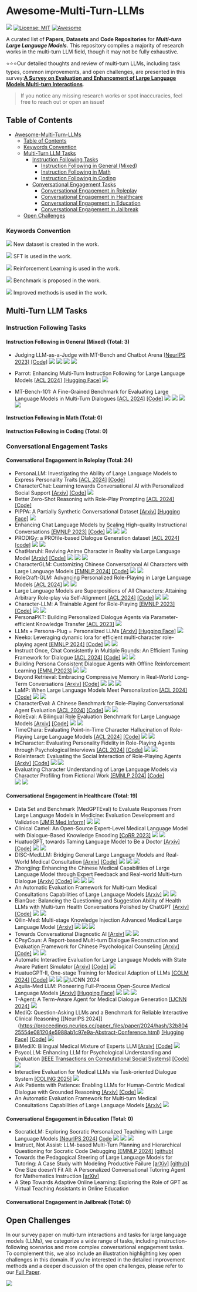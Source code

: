 # Awesome-Multi-Turn-LLMs

![](https://img.shields.io/badge/PaperNumber-78-brightgreen)
[![License: MIT](https://img.shields.io/badge/License-MIT-green.svg)](https://opensource.org/licenses/MIT)
[![Awesome](https://awesome.re/badge.svg)](https://awesome.re)

A curated list of **Papers**, **Datasets** and **Code Repositories** for ***Multi-turn Large Language Models***. This repository compiles a majority of research works in the multi-turn LLM field, though it may not be fully exhaustive.

⭐⭐⭐Our detailed thoughts and review of multi-turn LLMs, including task types, common improvements, and open challenges, are presented in this survey:[**A Survey on Evaluation and Enhancement of Large Language Models Multi-turn Interactions**](https://arxiv.xxx).
> If you notice any missing research works or spot inaccuracies, feel free to reach out or open an issue!


## Table of Contents
- [Awesome-Multi-Turn-LLMs](#awesome-multi-turn-llms)
  - [Table of Contents](#table-of-contents)
  - [Keywords Convention](#keywords-convention)
  - [Multi-Turn LLM Tasks](#multi-turn-llm-tasks)
    - [Instruction Following Tasks](#instruction-following-tasks)
      - [Instruction Following in General (Mixed)](#instruction-following-in-general-mixed)
      - [Instruction Following in Math](#instruction-following-in-math)
      - [Instruction Following in Coding](#instruction-following-in-coding)
    - [Conversational Engagement Tasks](#conversational-engagement-tasks)
      - [Conversational Engagement in Roleplay](#conversational-engagement-in-roleplay)
      - [Conversational Engagement in Healthcare](#conversational-engagement-in-healthcare)
      - [Conversational Engagement in Education](#conversational-engagement-in-education)
      - [Conversational Engagement in Jailbreak](#conversational-engagement-in-jailbreak)
  - [Open Challenges](#Open-Challenges)


### Keywords Convention

![](https://img.shields.io/badge/Dataset-blue) New dataset is created in the work.

![](https://img.shields.io/badge/SFT-blueviolet) SFT is used in the work.

![](https://img.shields.io/badge/RL-purple) Reinforcement Learning is used in the work.

![](https://img.shields.io/badge/Benchmark-red) Benchmark is proposed in the work.

![](https://img.shields.io/badge/Improved-yellow) Improved methods is used in the work.



## Multi-Turn LLM Tasks

### Instruction Following Tasks

#### Instruction Following in General (Mixed)  (Total: 3)

- Judging LLM-as-a-Judge with MT-Bench and Chatbot Arena [[NeurIPS 2023]](https://arxiv.org/abs/2306.05685) [[Code]](https://github.com/lm-sys/fastchat) ![](https://img.shields.io/badge/Dataset-blue)  ![](https://img.shields.io/badge/SFT-blueviolet) ![](https://img.shields.io/badge/Benchmark-red) ![](https://img.shields.io/badge/Improved-yellow)
- Parrot: Enhancing Multi-Turn Instruction Following for Large Language Models [[ACL 2024]](https://aclanthology.org/2024.acl-long.525/) [[Hugging Face]](https://huggingface.co/datasets/anon8231489123/ShareGPT_Vicuna_unfiltered) ![](https://img.shields.io/badge/RL-purple)

- MT-Bench-101: A Fine-Grained Benchmark for Evaluating Large Language Models in Multi-Turn Dialogues [[ACL 2024]](https://aclanthology.org/2024.acl-long.401/) [[Code]](https://github.com/mtbench101/mt-bench-101) ![](https://img.shields.io/badge/Dataset-blue) 
               ![](https://img.shields.io/badge/SFT-blueviolet)  ![](https://img.shields.io/badge/RL-purple) ![](https://img.shields.io/badge/Benchmark-red)



#### Instruction Following in Math (Total: 0)


#### Instruction Following in Coding (Total: 0)



### Conversational Engagement Tasks 

#### Conversational Engagement in Roleplay (Total: 24)

- PersonaLLM: Investigating the Ability of Large Language Models to Express Personality Traits [[ACL 2024]](https://aclanthology.org/2024.findings-naacl.229.pdf) [[Code]](https://github.com/hjian42/PersonaLLM)
- CharacterChat: Learning towards Conversational AI with Personalized Social Support [[Arxiv]](https://arxiv.org/abs/2308.10278)  [[Code]](https://github.com/morecry/CharacterChat) ![](https://img.shields.io/badge/Dataset-blue)
- Better Zero-Shot Reasoning with Role-Play Prompting [[ACL 2024]](https://aclanthology.org/2024.naacl-long.228.pdf) [[Code]](https://github.com/NKU-HLT/Role-Play-Prompting)
- PIPPA: A Partially Synthetic Conversational Dataset [[Arxiv]](https://arxiv.org/abs/2308.05884) [[Hugging Face]](https://huggingface.co/datasets/PygmalionAI/PIPPA) ![](https://img.shields.io/badge/Dataset-blue)
- Enhancing Chat Language Models by Scaling High-quality Instructional Conversations [[EMNLP 2023]](https://aclanthology.org/2023.emnlp-main.183.pdf) [[Code]](https://github.com/thunlp/UltraChat)   ![](https://img.shields.io/badge/Dataset-blue) ![](https://img.shields.io/badge/SFT-blueviolet) ![](https://img.shields.io/badge/Improved-yellow)
- PRODIGy: a PROfile-based DIalogue Generation dataset [[ACL 2024]](https://aclanthology.org/2024.findings-naacl.222.pdf) [[code]](https://github.com/LanD-FBK/prodigy-dataset) ![](https://img.shields.io/badge/Dataset-blue) ![](https://img.shields.io/badge/SFT-blueviolet)
- ChatHaruhi: Reviving Anime Character in Reality via Large Language Model [[Arxiv]](https://arxiv.org/abs/2308.09597) [[Code]](https://github.com/LC1332/Chat-Haruhi-Suzumiya) ![](https://img.shields.io/badge/Dataset-blue) ![](https://img.shields.io/badge/SFT-blueviolet) ![](https://img.shields.io/badge/Improved-yellow)
- CharacterGLM: Customizing Chinese Conversational AI Characters with Large Language Models [[EMNLP 2024]](https://aclanthology.org/2024.emnlp-industry.107.pdf) [[Code]](https://github.com/thu-coai/CharacterGLM-6B) ![](https://img.shields.io/badge/Dataset-blue) ![](https://img.shields.io/badge/SFT-blueviolet)
- RoleCraft-GLM: Advancing Personalized Role-Playing in Large Language Models [[ACL 2024]](https://aclanthology.org/2024.personalize-1.1.pdf) ![](https://img.shields.io/badge/Dataset-blue) ![](https://img.shields.io/badge/SFT-blueviolet)
- Large Language Models are Superpositions of All Characters: Attaining Arbitrary Role-play via Self-Alignment [[ACL 2024]](https://aclanthology.org/2024.acl-long.423.pdf) [[Code]](https://github.com/OFA-Sys/Ditto)  ![](https://img.shields.io/badge/Dataset-blue)  ![](https://img.shields.io/badge/Improved-yellow)
- Character-LLM: A Trainable Agent for Role-Playing [[EMNLP 2023]](https://aclanthology.org/2023.emnlp-main.814v2.pdf) [[Code]](https://github.com/choosewhatulike/trainable-agents) ![](https://img.shields.io/badge/SFT-blueviolet) ![](https://img.shields.io/badge/Improved-yellow)
- PersonaPKT: Building Personalized Dialogue Agents via Parameter-efficient Knowledge Transfer [[ACL 2023]](https://aclanthology.org/2023.sustainlp-1.21.pdf)  ![](https://img.shields.io/badge/Improved-yellow)
- LLMs + Persona-Plug = Personalized LLMs [[Arxiv]](https://arxiv.org/abs/2409.11901) [[Hugging Face]](https://huggingface.co/papers/2409.11901) ![](https://img.shields.io/badge/Improved-yellow)
- Neeko: Leveraging dynamic lora for efficient multi-character role-playing agent [[EMNLP 2024]](https://aclanthology.org/2024.emnlp-main.697.pdf) [[Code]](https://github.com/weiyifan1023/Neeko) ![](https://img.shields.io/badge/SFT-blueviolet) ![](https://img.shields.io/badge/Improved-yellow)
-  Instruct Once, Chat Consistently in Multiple Rounds: An Efficient Tuning Framework for Dialogue [[ACL 2024]](https://aclanthology.org/2024.acl-long.219.pdf) [[Code]](https://github.com/iwangjian/Midi-Tuning) ![](https://img.shields.io/badge/SFT-blueviolet) ![](https://img.shields.io/badge/Improved-yellow)
-  Building Persona Consistent Dialogue Agents with Offline Reinforcement Learning [[EMNLP2023]](https://aclanthology.org/2023.emnlp-main.110.pdf) ![](https://img.shields.io/badge/RL-purple)   ![](https://img.shields.io/badge/Improved-yellow) 
-  Beyond Retrieval: Embracing Compressive Memory in Real-World Long-Term Conversations [[Arxiv]](https://arxiv.org/abs/2402.11975) [[Code]](https://github.com/nuochenpku/COMEDY)
                    ![](https://img.shields.io/badge/Dataset-blue) ![](https://img.shields.io/badge/RL-purple) ![](https://img.shields.io/badge/Improved-yellow)
- LaMP: When Large Language Models Meet Personalization [[ACL 2024]](https://aclanthology.org/2024.acl-long.399.pdf) [[Code]](https://lamp-benchmark.github.io/) ![](https://img.shields.io/badge/Dataset-blue) ![](https://img.shields.io/badge/Benchmark-red)
- CharacterEval: A Chinese Benchmark for Role-Playing Conversational Agent Evaluation [[ACL 2024]](https://aclanthology.org/2024.acl-long.638.pdf) [[Code]](https://github.com/morecry/CharacterEval) ![](https://img.shields.io/badge/Dataset-blue) 
                   ![](https://img.shields.io/badge/Benchmark-red)
- RoleEval: A Bilingual Role Evaluation Benchmark for Large Language Models [[Arxiv]](https://arxiv.org/abs/2312.16132) [[Code]](https://github.com/Magnetic2014/RoleEval)  ![](https://img.shields.io/badge/Dataset-blue) 
                   ![](https://img.shields.io/badge/Benchmark-red)
- TimeChara: Evaluating Point-in-Time Character Hallucination of Role-Playing Large Language Models  [[ACL 2024]](https://aclanthology.org/2024.findings-acl.197/) [[Code]](https://github.com/ahnjaewoo/timechara)  ![](https://img.shields.io/badge/Dataset-blue)
                   ![](https://img.shields.io/badge/Benchmark-red)
- InCharacter: Evaluating Personality Fidelity in Role-Playing Agents through Psychological Interviews [[ACL 2024]](https://aclanthology.org/2024.acl-long.102/) [[Code]](https://incharacter.github.io/) ![](https://img.shields.io/badge/Dataset-blue)
                   ![](https://img.shields.io/badge/Benchmark-red)
- RoleInteract: Evaluating the Social Interaction of Role-Playing Agents [[Arxiv]](https://arxiv.org/abs/2403.13679) [[Code]](https://github.com/X-PLUG/RoleInteract)  ![](https://img.shields.io/badge/Dataset-blue)
                   ![](https://img.shields.io/badge/Benchmark-red)
- Evaluating Character Understanding of Large Language Models via Character Profiling from Fictional Work [[EMNLP 2024]](https://aclanthology.org/2024.emnlp-main.456/) [[Code]](https://github.com/Joanna0123/character_profiling)  
                   ![](https://img.shields.io/badge/Dataset-blue) ![](https://img.shields.io/badge/Benchmark-red)

#### Conversational Engagement in Healthcare (Total: 19)
- Data Set and Benchmark (MedGPTEval) to Evaluate Responses From Large Language Models in Medicine: Evaluation Development and Validation [[JMIR Med Inform]](https://medinform.jmir.org/2024/1/e57674)
                   ![](https://img.shields.io/badge/Dataset-blue) ![](https://img.shields.io/badge/Benchmark-red)
- Clinical Camel: An Open-Source Expert-Level Medical Language Model with Dialogue-Based Knowledge Encoding [[CoRR 2023]](https://arxiv.org/pdf/2305.12031v2)
                   ![](https://img.shields.io/badge/Improved-yellow) ![](https://img.shields.io/badge/SFT-blueviolet)
- HuatuoGPT, towards Taming Language Model  to Be a Doctor [[Arxiv]](https://arxiv.org/pdf/2305.15075) [[Code]](https://github.com/FreedomIntelligence/HuatuoGPT)
                   ![](https://img.shields.io/badge/Dataset-blue) ![](https://img.shields.io/badge/SFT-blueviolet)
- DISC-MedLLM: Bridging General Large Language Models and Real-World Medical Consultation [[Arxiv]](https://arxiv.org/pdf/2308.14346) [[Code]](https://github.com/FudanDISC/DISC-MedLLM)
                   ![](https://img.shields.io/badge/Dataset-blue) ![](https://img.shields.io/badge/SFT-blueviolet) ![](https://img.shields.io/badge/RL-purple)
- Zhongjing: Enhancing the Chinese Medical Capabilities of Large Language Model through Expert Feedback and Real-world Multi-turn Dialogue [[Arxiv]](https://arxiv.org/pdf/2308.03549) [[Code]](https://github.com/SupritYoung/Zhongjing)
                   ![](https://img.shields.io/badge/Dataset-blue) ![](https://img.shields.io/badge/SFT-blueviolet) ![](https://img.shields.io/badge/RL-purple)
- An Automatic Evaluation Framework for Multi-turn Medical Consultations Capabilities of Large Language Models [[Arxiv]](https://arxiv.org/abs/2309.02077)
                   ![](https://img.shields.io/badge/Dataset-blue) ![](https://img.shields.io/badge/Benchmark-red)
- BianQue: Balancing the Questioning and Suggestion Ability of Health LLMs with Multi-turn Health Conversations Polished by ChatGPT [[Arxiv]](https://arxiv.org/abs/2310.15896) [[Code]](https://github.com/scutcyr/BianQue)
                   ![](https://img.shields.io/badge/Dataset-blue) ![](https://img.shields.io/badge/SFT-blueviolet)
- Qilin-Med: Multi-stage Knowledge Injection Advanced Medical Large Language Model [[Arxiv]](https://arxiv.org/abs/2310.09089)
                   ![](https://img.shields.io/badge/SFT-blueviolet) ![](https://img.shields.io/badge/RL-purple) ![](https://img.shields.io/badge/Improved-yellow) 
- Towards Conversational Diagnostic AI [[Arxiv]](https://arxiv.org/abs/2401.05654)
                   ![](https://img.shields.io/badge/SFT-blueviolet) ![](https://img.shields.io/badge/Improved-yellow) 
- CPsyCoun: A Report-based Multi-turn Dialogue Reconstruction and Evaluation Framework for Chinese Psychological Counseling [[Arxiv]](https://arxiv.org/abs/2405.16433) [[Code]](https://github.com/CAS-SIAT-XinHai/CPsyCoun)
                   ![](https://img.shields.io/badge/Dataset-blue) ![](https://img.shields.io/badge/SFT-blueviolet) 
- Automatic Interactive Evaluation for Large Language Models with State Aware Patient Simulator [[Arxiv]](https://arxiv.org/abs/2403.08495) [[Code]](https://github.com/bluezeros/automatic_interactive_evaluation)
                   ![](https://img.shields.io/badge/Benchmark-red)
- HuatuoGPT-II, One-stage Training for Medical Adaption of LLMs [[COLM 2024]](https://arxiv.org/abs/2311.09774) [[Code]](https://github.com/FreedomIntelligence/HuatuoGPT-II)
                  ![](https://img.shields.io/badge/Dataset-blue) ![](https://img.shields.io/badge/Improved-yellow) ![IJCNN 2024](https://img.shields.io/badge/RL-purple)
- Aqulia-Med LLM: Pioneering Full-Process Open-Source Medical Language Models [[Arxiv]](https://arxiv.org/abs/2406.12182) [[Hugging Face]](https://huggingface.co/BAAI/AquilaMed-RL)
                  ![](https://img.shields.io/badge/SFT-blueviolet) ![](https://img.shields.io/badge/RL-purple) ![](https://img.shields.io/badge/Improved-yellow) 
- T-Agent: A Term-Aware Agent for Medical Dialogue Generation [[IJCNN 2024]](https://ieeexplore.ieee.org/document/10650649/)
                  ![](https://img.shields.io/badge/Improved-yellow) 
- MediQ: Question-Asking LLMs and a Benchmark for Reliable Interactive Clinical Reasoning [[NeurIPS 2024]]（https://proceedings.neurips.cc/paper_files/paper/2024/hash/32b80425554e081204e5988ab1c97e9a-Abstract-Conference.html) [[Hugging Face]](https://huggingface.co/datasets/stellalisy/mediQ) [[Code]](https://github.com/stellalisy/mediQ)
                  ![](https://img.shields.io/badge/Benchmark-red)
- BiMediX: Bilingual Medical Mixture of Experts LLM [[Arxiv]](https://arxiv.org/abs/2402.13253) [[Code]](https://github.com/mbzuai-oryx/BiMediX)
                  ![](https://img.shields.io/badge/SFT-blueviolet) 
- PsycoLLM: Enhancing LLM for Psychological Understanding and Evaluation [[IEEE Transactions on Computational Social Systems]](https://ieeexplore.ieee.org/document/10772313) [[Code]](https://github.com/MACLAB-HFUT/PsycoLLM)
                  ![](https://img.shields.io/badge/SFT-blueviolet) 
- Interactive Evaluation for Medical LLMs via Task-oriented Dialogue System [[COLING 2025]]([https://arxiv.org/abs/2406.12182](https://aclanthology.org/2025.coling-main.325/))
                  ![](https://img.shields.io/badge/Benchmark-red)
- Ask Patients with Patience: Enabling LLMs for Human-Centric Medical Dialogue with Grounded Reasoning [[Arxiv]](https://arxiv.org/abs/2502.07143) [[Code]](https://github.com/SuperMedIntel/AskPatients)
                  ![](https://img.shields.io/badge/Improved-yellow) 
- An Automatic Evaluation Framework for Multi-turn Medical Consultations Capabilities of Large Language Models [[Arxiv]](https://arxiv.org/abs/2309.02077)
                  ![](https://img.shields.io/badge/Benchmark-red)


#### Conversational Engagement in Education (Total: 0)
- SocraticLM: Exploring Socratic Personalized Teaching with Large Language Models [[NeurIPS 2024]](https://openreview.net/pdf?id=qkoZgJhxsA) [Code](https://github.com/Ljyustc/SocraticLM) ![](https://img.shields.io/badge/Dataset-blue) ![](https://img.shields.io/badge/SFT-blueviolet) ![](https://img.shields.io/badge/Improved-yellow)
- Instruct, Not Assist: LLM-based Multi-Turn Planning and Hierarchical Questioning for Socratic Code Debugging  [[EMNLP 2024]](https://aclanthology.org/2024.findings-emnlp.553.pdf)  [[github]](https://github.com/agarwalishika/TreeInstruct)
- Towards the Pedagogical Steering of Large Language Models for Tutoring: A Case Study with Modeling Productive Failure [[arXiv]](https://arxiv.org/abs/2410.03781)  [[github]](https://github.com/RomainPuech/StratL-Pedagogical-Steering-of-LLMs-for-Tutoring)
- One Size doesn't Fit All: A Personalized Conversational Tutoring Agent for Mathematics Instruction [[arXiv]](https://arxiv.org/abs/2502.12633)
- A Step Towards Adaptive Online Learning: Exploring the Role of GPT as Virtual Teaching Assistants in Online Education

#### Conversational Engagement in Jailbreak (Total: 0)


## Open Challenges

In our survey paper on multi-turn interactions and tasks for large language models (LLMs), we categorize a wide range of tasks, including instruction-following scenarios and more complex conversational engagement tasks. To complement this, we also include an illustration highlighting key open challenges in this domain. If you're interested in the detailed improvement methods and a deeper discussion of the open challenges, please refer to our [Full Paper](https://arxiv.xxx).

![](figs/challenges.png)




